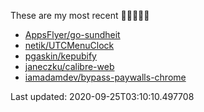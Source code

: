 These are my most recent 🌟🌟🌟🌟🌟

* [AppsFlyer/go-sundheit](https://github.com/AppsFlyer/go-sundheit)
* [netik/UTCMenuClock](https://github.com/netik/UTCMenuClock)
* [pgaskin/kepubify](https://github.com/pgaskin/kepubify)
* [janeczku/calibre-web](https://github.com/janeczku/calibre-web)
* [iamadamdev/bypass-paywalls-chrome](https://github.com/iamadamdev/bypass-paywalls-chrome)

Last updated: 2020-09-25T03:10:10.497708
